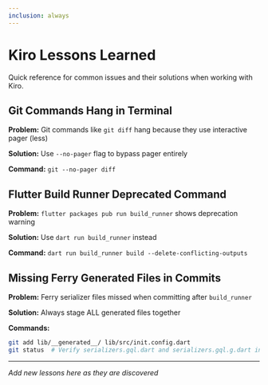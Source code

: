 ```yaml
---
inclusion: always
---
```


# Kiro Lessons Learned

Quick reference for common issues and their solutions when working with Kiro.

## Git Commands Hang in Terminal

**Problem:** Git commands like `git diff` hang because they use interactive pager (less)

**Solution:** Use `--no-pager` flag to bypass pager entirely

**Command:** `git --no-pager diff`

## Flutter Build Runner Deprecated Command

**Problem:** `flutter packages pub run build_runner` shows deprecation warning

**Solution:** Use `dart run build_runner` instead

**Command:** `dart run build_runner build --delete-conflicting-outputs`

## Missing Ferry Generated Files in Commits

**Problem:** Ferry serializer files missed when committing after `build_runner`

**Solution:** Always stage ALL generated files together

**Commands:**
```bash
git add lib/__generated__/ lib/src/init.config.dart
git status  # Verify serializers.gql.dart and serializers.gql.g.dart included
```

---

*Add new lessons here as they are discovered*